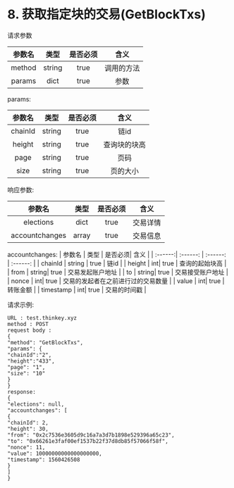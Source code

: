 # 8. 获取指定块的交易(GetBlockTxs)

请求参数
           
| 参数名 | 类型 | 是否必须| 含义 |
| :------:| :------: | :------: | :------: |
| method | string | true | 调用的方法 |
| params | dict | true | 参数 |
  
params:
           
| 参数名 | 类型 | 是否必须| 含义 |
| :------:| :------: | :------: | :------: |
| chainId | string | true | 链id |
| height | string | true | 查询块的块高 |
| page | string | true | 页码 |
| size | string | true | 页的大小 |

响应参数:
           
| 参数名 | 类型 | 是否必须| 含义 |
| :------:| :------: | :------: | :------: |
| elections | dict | true | 交易详情 |
| accountchanges | array | true | 交易信息 |

accountchanges:
| 参数名 | 类型 | 是否必须| 含义 |
| :------:| :------: | :------: | :------: |
| chainId | string | true | 链id |
| height | int| true | 查询的起始块高 |
| from | string| true | 交易发起账户地址 |
| to | string| true | 交易接受账户地址 |
| nonce | int| true | 交易的发起者在之前进行过的交易数量 |
| value | int| true | 转账金额 |
| timestamp | int| true | 交易的时间戳 |


请求示例:
```
URL : test.thinkey.xyz
method : POST
request body :
{
"method": "GetBlockTxs",
"params": {
"chainId":"2",
"height":"433",
"page": "1",
"size": "10"
}
}
response:
{
"elections": null,
"accountchanges": [
{
"chainId": 2,
"height": 30,
"from": "0x2c7536e3605d9c16a7a3d7b1898e529396a65c23",
"to": "0x66261e3faf00ef1537b22f37d8db85f57066f58f",
"nonce": 11,
"value": 10000000000000000000,
"timestamp": 1560426508
}
]
}
```